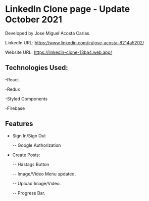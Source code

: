 # LinkedIn Clone page - Update October 2021

Developed by Jose Miguel Acosta Carias.

LinkedIn URL: https://www.linkedin.com/in/jose-acosta-8214a5202/

Website URL: https://linkedin-clone-13ba4.web.app/

## Technologies Used:

-React

-Redux

-Styled Components

-Firebase

## Features

- Sign In/Sign Out
  
  -- Google Authorization
  
- Create Posts:

    -- Hastags Button

    -- Image/Video Menu updated.
  
    -- Upload Image/Video.
    
    -- Progress Bar.
    
